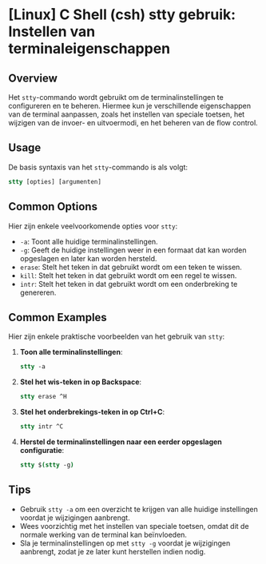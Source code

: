 # [Linux] C Shell (csh) stty gebruik: Instellen van terminaleigenschappen

## Overview
Het `stty`-commando wordt gebruikt om de terminalinstellingen te configureren en te beheren. Hiermee kun je verschillende eigenschappen van de terminal aanpassen, zoals het instellen van speciale toetsen, het wijzigen van de invoer- en uitvoermodi, en het beheren van de flow control.

## Usage
De basis syntaxis van het `stty`-commando is als volgt:

```csh
stty [opties] [argumenten]
```

## Common Options
Hier zijn enkele veelvoorkomende opties voor `stty`:

- `-a`: Toont alle huidige terminalinstellingen.
- `-g`: Geeft de huidige instellingen weer in een formaat dat kan worden opgeslagen en later kan worden hersteld.
- `erase`: Stelt het teken in dat gebruikt wordt om een teken te wissen.
- `kill`: Stelt het teken in dat gebruikt wordt om een regel te wissen.
- `intr`: Stelt het teken in dat gebruikt wordt om een onderbreking te genereren.

## Common Examples
Hier zijn enkele praktische voorbeelden van het gebruik van `stty`:

1. **Toon alle terminalinstellingen**:
   ```csh
   stty -a
   ```

2. **Stel het wis-teken in op Backspace**:
   ```csh
   stty erase ^H
   ```

3. **Stel het onderbrekings-teken in op Ctrl+C**:
   ```csh
   stty intr ^C
   ```

4. **Herstel de terminalinstellingen naar een eerder opgeslagen configuratie**:
   ```csh
   stty $(stty -g)
   ```

## Tips
- Gebruik `stty -a` om een overzicht te krijgen van alle huidige instellingen voordat je wijzigingen aanbrengt.
- Wees voorzichtig met het instellen van speciale toetsen, omdat dit de normale werking van de terminal kan beïnvloeden.
- Sla je terminalinstellingen op met `stty -g` voordat je wijzigingen aanbrengt, zodat je ze later kunt herstellen indien nodig.